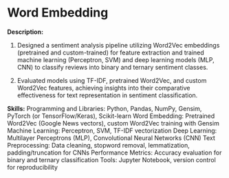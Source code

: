 # Word Embedding

**Description:**

1. Designed a sentiment analysis pipeline utilizing Word2Vec embeddings (pretrained and custom-trained) for feature extraction and trained machine learning (Perceptron, SVM) and deep learning models (MLP, CNN) to classify reviews into binary and ternary sentiment classes.
   
2. Evaluated models using TF-IDF, pretrained Word2Vec, and custom Word2Vec features, achieving insights into their comparative effectiveness for text representation in sentiment classification.


**Skills:**
  Programming and Libraries: Python, Pandas, NumPy, Gensim, PyTorch (or TensorFlow/Keras), Scikit-learn
	Word Embedding: Pretrained Word2Vec (Google News vectors), custom Word2Vec training with Gensim
	Machine Learning: Perceptron, SVM, TF-IDF vectorization
	Deep Learning: Multilayer Perceptrons (MLP), Convolutional Neural Networks (CNN)
	Text Preprocessing: Data cleaning, stopword removal, lemmatization, padding/truncation for CNNs
	Performance Metrics: Accuracy evaluation for binary and ternary classification
	Tools: Jupyter Notebook, version control for reproducibility
